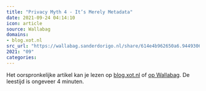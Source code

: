 ```yaml
---
title: "Privacy Myth 4 - It’s Merely Metadata"
date: 2021-09-24 04:14:10
icon: article
source: Wallabag
domains:
- blog.xot.nl
src_url: "https://wallabag.sanderdorigo.nl/share/614e4b962650a6.94493067"
2021: "09"
categories:
---
```

Het oorspronkelijke artikel kan je lezen op [blog.xot.nl](https://blog.xot.nl/2021/09/23/privacy-myth-4-it-s-merely-metadata/index.html) of [op Wallabag](https://wallabag.sanderdorigo.nl/share/614e4b962650a6.94493067). De leestijd is ongeveer 4 minuten.